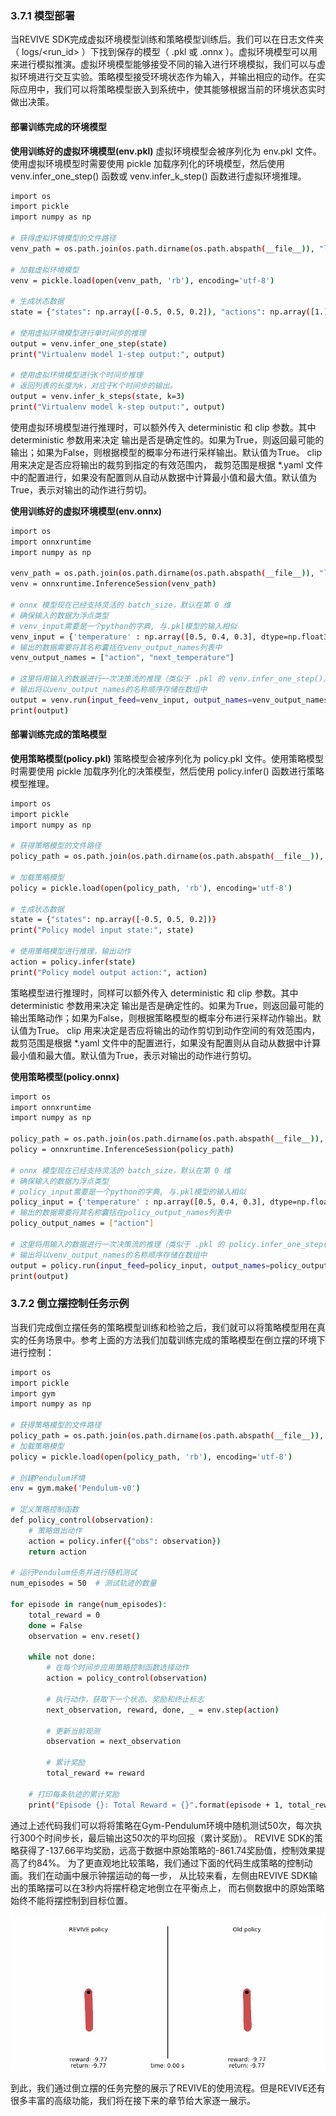 ### 3.7.1 模型部署
当REVIVE SDK完成虚拟环境模型训练和策略模型训练后。我们可以在日志文件夹（ logs/<run_id> ）下找到保存的模型（ .pkl 或 .onnx ）。虚拟环境模型可以用来进行模拟推演。虚拟环境模型能够接受不同的输入进行环境模拟，我们可以与虚拟环境进行交互实验。策略模型接受环境状态作为输入，并输出相应的动作。在实际应用中，我们可以将策略模型嵌入到系统中，使其能够根据当前的环境状态实时做出决策。
#### 部署训练完成的环境模型
**使用训练好的虚拟环境模型(env.pkl)**
虚拟环境模型会被序列化为 env.pkl 文件。使用虚拟环境模型时需要使用 pickle 加载序列化的环境模型，然后使用 venv.infer_one_step() 函数或 venv.infer_k_step() 函数进行虚拟环境推理。
```bash
import os
import pickle
import numpy as np

# 获得虚拟环境模型的文件路径
venv_path = os.path.join(os.path.dirname(os.path.abspath(__file__)), "logs/run_id", "env.pkl")

# 加载虚拟环境模型
venv = pickle.load(open(venv_path, 'rb'), encoding='utf-8')

# 生成状态数据
state = {"states": np.array([-0.5, 0.5, 0.2]), "actions": np.array([1.])}

# 使用虚拟环境模型进行单时间步的推理
output = venv.infer_one_step(state)
print("Virtualenv model 1-step output:", output)

# 使用虚拟环境模型进行K个时间步推理
# 返回列表的长度为k，对应于K个时间步的输出。
output = venv.infer_k_steps(state, k=3)
print("Virtualenv model k-step output:", output)
```
使用虚拟环境模型进行推理时，可以额外传入 deterministic 和 clip 参数。其中 deterministic 参数用来决定 输出是否是确定性的。如果为True，则返回最可能的输出；如果为False，则根据模型的概率分布进行采样输出。默认值为True。 clip 用来决定是否应将输出的裁剪到指定的有效范围内， 裁剪范围是根据 *.yaml 文件中的配置进行，如果没有配置则从自动从数据中计算最小值和最大值。默认值为True，表示对输出的动作进行剪切。

**使用训练好的虚拟环境模型(env.onnx)**
```bash
import os
import onnxruntime
import numpy as np

venv_path = os.path.join(os.path.dirname(os.path.abspath(__file__)), "logs/run_id", "env.onnx")
venv = onnxruntime.InferenceSession(venv_path)

# onnx 模型现在已经支持灵活的 batch_size，默认在第 0 维
# 确保输入的数据为浮点类型
# venv_input需要是一个python的字典, 与.pkl模型的输入相似
venv_input = {'temperature' : np.array([0.5, 0.4, 0.3], dtype=np.float32).reshape(3, -1), 'door_open': np.array([1., 0., 1.], dtype=np.float32).reshape(3, -1)}
# 输出的数据需要将其名称囊括在venv_output_names列表中
venv_output_names = ["action", "next_temperature"]

# 这里将用输入的数据进行一次决策流的推理（类似于 .pkl 的 venv.infer_one_step()） --> 返回一个列表（List）
# 输出将以venv_output_names的名称顺序存储在数组中
output = venv.run(input_feed=venv_input, output_names=venv_output_names)
print(output)
```

#### 部署训练完成的策略模型
**使用策略模型(policy.pkl)**
策略模型会被序列化为 policy.pkl 文件。使用策略模型时需要使用 pickle 加载序列化的决策模型，然后使用 policy.infer() 函数进行策略模型推理。
```bash
import os
import pickle
import numpy as np

# 获得策略模型的文件路径
policy_path = os.path.join(os.path.dirname(os.path.abspath(__file__)), "logs/tmp", "policy.pkl")

# 加载策略模型
policy = pickle.load(open(policy_path, 'rb'), encoding='utf-8')

# 生成状态数据
state = {"states": np.array([-0.5, 0.5, 0.2])}
print("Policy model input state:", state)

# 使用策略模型进行推理，输出动作
action = policy.infer(state)
print("Policy model output action:", action)
```
策略模型进行推理时，同样可以额外传入 deterministic 和 clip 参数。其中 deterministic 参数用来决定 输出是否是确定性的。如果为True，则返回最可能的输出策略动作；如果为False，则根据策略模型的概率分布进行采样动作输出。默认值为True。 clip 用来决定是否应将输出的动作剪切到动作空间的有效范围内， 裁剪范围是根据 *.yaml 文件中的配置进行，如果没有配置则从自动从数据中计算最小值和最大值。默认值为True，表示对输出的动作进行剪切。

**使用策略模型(policy.onnx)**
```bash
import os
import onnxruntime
import numpy as np

policy_path = os.path.join(os.path.dirname(os.path.abspath(__file__)), "logs/run_id", "policy.onnx")
policy = onnxruntime.InferenceSession(policy_path)

# onnx 模型现在已经支持灵活的 batch_size，默认在第 0 维
# 确保输入的数据为浮点类型
# policy_input需要是一个python的字典, 与.pkl模型的输入相似
policy_input = {'temperature' : np.array([0.5, 0.4, 0.3], dtype=np.float32).reshape(3, -1)}
# 输出的数据需要将其名称囊括在policy_output_names列表中
policy_output_names = ["action"]

# 这里将用输入的数据进行一次决策流的推理（类似于 .pkl 的 policy.infer_one_step()） --> 返回一个列表（List）
# 输出将以venv_output_names的名称顺序存储在数组中
output = policy.run(input_feed=policy_input, output_names=policy_output_names)
print(output)
```

### 3.7.2 倒立摆控制任务示例
当我们完成倒立摆任务的策略模型训练和检验之后，我们就可以将策略模型用在真实的任务场景中。参考上面的方法我们加载训练完成的策略模型在倒立摆的环境下进行控制：
```bash
import os
import pickle
import gym
import numpy as np

# 获得策略模型的文件路径
policy_path = os.path.join(os.path.dirname(os.path.abspath(__file__)), "logs/pendulum", "policy.pkl")
# 加载策略模型
policy = pickle.load(open(policy_path, 'rb'), encoding='utf-8')

# 创建Pendulum环境
env = gym.make('Pendulum-v0')

# 定义策略控制函数
def policy_control(observation):
    # 策略做出动作
    action = policy.infer({"obs": observation})
    return action

# 运行Pendulum任务并进行随机测试
num_episodes = 50  # 测试轨迹的数量

for episode in range(num_episodes):
    total_reward = 0
    done = False
    observation = env.reset()

    while not done:
        # 在每个时间步应用策略控制函数选择动作
        action = policy_control(observation)

        # 执行动作，获取下一个状态、奖励和终止标志
        next_observation, reward, done, _ = env.step(action)

        # 更新当前观测
        observation = next_observation

        # 累计奖励
        total_reward += reward

    # 打印每条轨迹的累计奖励
    print("Episode {}: Total Reward = {}".format(episode + 1, total_reward))
```
通过上述代码我们可以将将策略在Gym-Pendulum环境中随机测试50次，每次执行300个时间步长，最后输出这50次的平均回报（累计奖励）。 REVIVE SDK的策略获得了-137.66平均奖励，远高于数据中原始策略的-861.74奖励值，控制效果提高了约84%。
为了更直观地比较策略，我们通过下面的代码生成策略的控制动画。我们在动画中展示钟摆运动的每一步， 从比较来看，左侧由REVIVE SDK输出的策略摆可以在3秒内将摆杆稳定地倒立在平衡点上， 而右侧数据中的原始策略始终不能将摆控制到目标位置。

![](../assets/3.7-0.gif)


到此，我们通过倒立摆的任务完整的展示了REVIVE的使用流程。但是REVIVE还有很多丰富的高级功能，我们将在接下来的章节给大家逐一展示。





